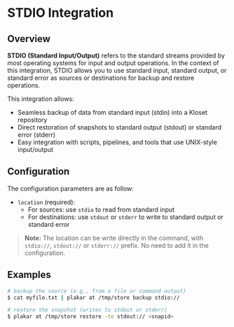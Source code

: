 # STDIO Integration

## Overview

**STDIO (Standard Input/Output)** refers to the standard streams provided by most operating systems for input and output operations. In the context of this integration, STDIO allows you to use standard input, standard output, or standard error as sources or destinations for backup and restore operations.

This integration allows:

- Seamless backup of data from standard input (stdin) into a Kloset repository
- Direct restoration of snapshots to standard output (stdout) or standard error (stderr)
- Easy integration with scripts, pipelines, and tools that use UNIX-style input/output

## Configuration

The configuration parameters are as follow:

- `location` (required):
  - For sources: use `stdio` to read from standard input
  - For destinations: use `stdout` or `stderr` to write to standard output or standard error

> **Note:** The location can be write directly in the command, with `stdio://`, `stdout://` or `stderr://` prefix. No need to add it in the configuration.

## Examples

```bash
# backup the source (e.g., from a file or command output)
$ cat myfile.txt | plakar at /tmp/store backup stdio://

# restore the snapshot (writes to stdout or stderr)
$ plakar at /tmp/store restore -to stdout:// <snapid>
```